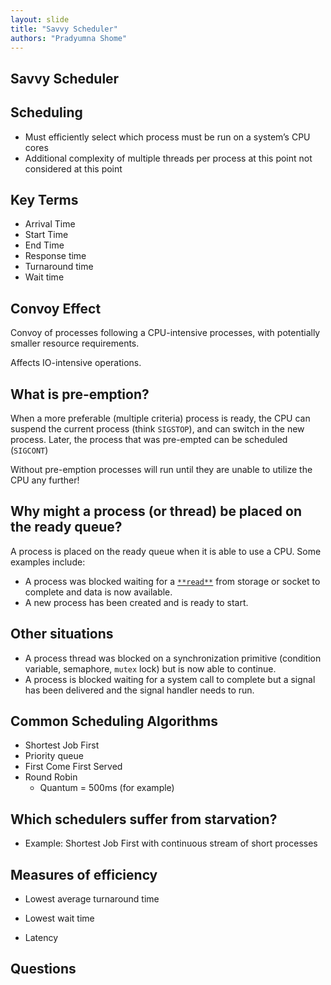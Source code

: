 ```yaml
---
layout: slide
title: "Savvy Scheduler"
authors: "Pradyumna Shome"
---
```


## Savvy Scheduler

<horizontal/>

## Scheduling

* Must efficiently select which process must be run on a system’s CPU cores
* Additional complexity of multiple threads per process at this point not considered at this point

<horizontal />

## Key Terms

* Arrival Time
* Start Time
* End Time
* Response time
* Turnaround time
* Wait time

## Convoy Effect

Convoy of processes following a CPU-intensive processes, with potentially smaller resource requirements.

Affects IO-intensive operations.

<horizontal />

## What is pre-emption?

When a more preferable (multiple criteria) process is ready, the CPU can suspend the current process (think `SIGSTOP`), and can switch in the new process. Later, the process that was pre-empted can be scheduled (`SIGCONT`)

Without pre-emption processes will run until they are unable to utilize the CPU any further!

<horizontal />

## Why might a process (or thread) be placed on the ready queue?

A process is placed on the ready queue when it is able to use a CPU. Some examples include:

* A process was blocked waiting for a [`**read**`](https://linux.die.net/man/3/read) from storage or socket to complete and data is now available.
* A new process has been created and is ready to start.

## Other situations

* A process thread was blocked on a synchronization primitive (condition variable, semaphore, `mutex` lock) but is now able to continue.
* A process is blocked waiting for a system call to complete but a signal has been delivered and the signal handler needs to run.

<horizontal />

## Common Scheduling Algorithms

* Shortest Job First
* Priority queue
* First Come First Served
* Round Robin
  * Quantum = 500ms (for example)

## Which schedulers suffer from starvation?

* Example: Shortest Job First with continuous stream of short processes

<horizontal />

## Measures of efficiency

* Lowest average turnaround time

* Lowest wait time

* Latency

<horizontal />

## Questions
